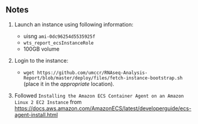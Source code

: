 ## Notes

1. Launch an instance using following information:
    - uisng `ami-0dc96254d5535925f`
    - `wts_report_ecsInstanceRole`
    - 100GB volume

2. Login to the instance: 

    - `wget https://github.com/umccr/RNAseq-Analysis-Report/blob/master/deploy/files/fetch-instance-bootstrap.sh` (place it in the _appropriate_ location).

3. Followed `Installing the Amazon ECS Container Agent on an Amazon Linux 2 EC2 Instance` from https://docs.aws.amazon.com/AmazonECS/latest/developerguide/ecs-agent-install.html
